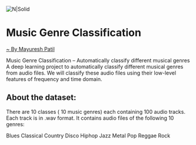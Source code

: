 ![N|Solid](https://miro.medium.com/max/1000/1*k5rs0fr-bjpxT25uG1ZwJg.png)
# Music Genre Classification
[~ By Mayuresh Patil]()

Music Genre Classification – Automatically classify different musical genres
A deep learning project to automatically classify different musical genres from audio files. We will classify these audio files using their low-level features of frequency and time domain.

## About the dataset:
There are 10 classes ( 10 music genres) each containing 100 audio tracks. Each track is in .wav format. It contains audio files of the following 10 genres:

Blues
Classical
Country
Disco
Hiphop
Jazz
Metal
Pop
Reggae
Rock

